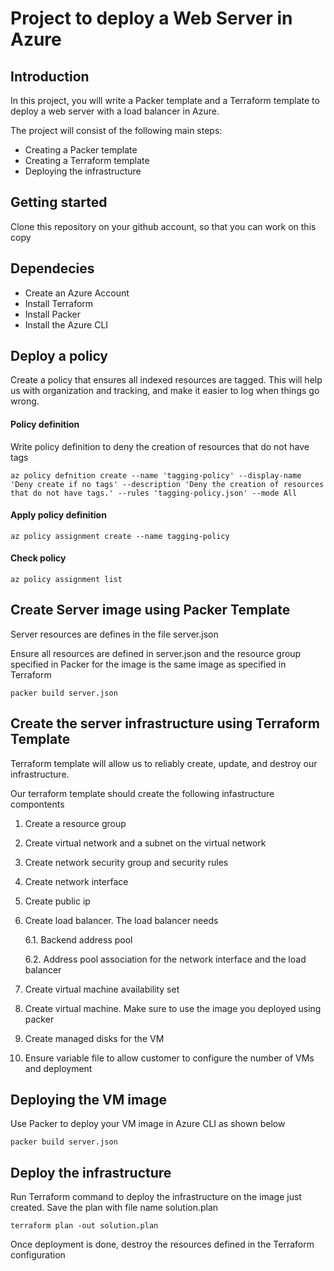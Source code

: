 # Project to deploy a Web Server in Azure
## Introduction
In this project, you will write a Packer template and a Terraform template to deploy a web server with a load balancer in Azure.

The project will consist of the following main steps: 
- Creating a Packer template
- Creating a Terraform template
- Deploying the infrastructure

## Getting started
Clone this repository on your github account, so that you can work on this copy

## Dependecies
- Create an Azure Account
- Install Terraform
- Install Packer
- Install the Azure CLI

## Deploy a policy
Create a policy that ensures all indexed resources are tagged. This will help us with organization and tracking, and make it easier to log when things go wrong.

#### Policy definition
Write policy definition to deny the creation of resources that do not have tags

`az policy defnition create --name 'tagging-policy' --display-name 'Deny create if no tags' --description 'Deny the creation of resources that do not have tags.' --rules 'tagging-policy.json' --mode All`

#### Apply policy definition
`az policy assignment create --name tagging-policy`

#### Check policy
`az policy assignment list`

## Create Server image using Packer Template
Server resources are defines in the file server.json

Ensure all resources are defined in server.json and the resource group specified in Packer for the image is the same image as specified in Terraform

`packer build server.json`

## Create the server infrastructure using Terraform Template
Terraform template will allow us to reliably create, update, and destroy our infrastructure. 

Our terraform template should create the following infastructure compontents
1. Create a resource group
2. Create virtual network and a subnet on the virtual network
3. Create network security group and security rules
4. Create network interface
5. Create public ip
6. Create load balancer. The load balancer needs

   6.1. Backend address pool
   
   6.2. Address pool association for the network interface and the load balancer
   
7. Create virtual machine availability set
8. Create virtual machine. Make sure to use the image you deployed using packer
9. Create managed disks for the VM
10. Ensure variable file to allow customer to configure the number of VMs and deployment

## Deploying the VM image

Use Packer to deploy your VM image in Azure CLI as shown below

`packer build server.json`

## Deploy the infrastructure

Run Terraform command to deploy the infrastructure on the image just created. 
Save the plan with file name solution.plan

`terraform plan -out solution.plan`

Once deployment is done, destroy the resources defined in the Terraform configuration




